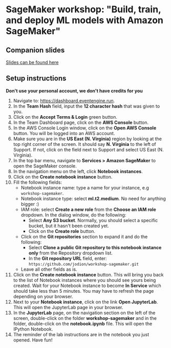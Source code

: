 # SageMaker workshop: "Build, train, and deploy ML models with Amazon SageMaker"

## Companion slides
[Slides can be found here](workshop-sagemaker.pdf)

## Setup instructions

**Don't use your personal account, we don't have credits for you**

1. Navigate to: https://dashboard.eventengine.run.
1. In the **Team Hash** field, input the **12 character hash** that was given to you.
1. Click on the **Accept Terms & Login** green button.
1. In the Team Dashboard page, click on the **AWS Console** button.
1. In the AWS Console Login window, click on the **Open AWS Console** button. You will be logged into an AWS account.
1. Make sure you are in the **US East (N. Virginia)** region by looking at the top right corner of the screen. It should say **N. Virginia** to the left of Support. If not, click on the field next to Support and select US East (N. Virginia).
1. In the top bar menu, navigate to **Services > Amazon SageMaker** to open the SageMaker console.
1. In the navigation menu on the left, click **Notebook instances**.
1. Click on the **Create notebook instance** button.
1. Fill the following fields:
   * Notebook instance name: type a name for your instance, e.g `workshop-sagemaker`.
   * Notebook instance type: select **ml.t2.medium**. No need for anything bigger :)
   * IAM role: select **Create a new role** from the **Choose an IAM role** dropdown. In the dialog window, do the following:
     * Select **Any S3 bucket**. Normally, you should select a specific bucket, but it hasn't been created yet.
     * Click on the **Create role** button.
   * Click on the **Git repositories** section to expand it and do the following:
     * Select **Clone a public Git repository to this notebook instance only** from the Repository dropdown list.
     * In the **Git repository URL** field, enter: `https://github.com/jodion/workshop-sagemaker.git`
   * Leave all other fields as is.
1. Click on the **Create notebook instance** button. This will bring you back to the list of Notebook instances where you should see yours being created. Wait for your Notebook instance to become **In Service** which should take less than 5 minutes. You may have to refresh the page depending on your browser.
1. Next to your **Notebook instance**, click on the link **Open JupyterLab**. This will open the JupyterLab page in your browser.
1. In the **JupyterLab** page, on the navigation section on the left of the screen, double-click on the folder **workshop-sagemaker** and in the folder, double-click on the **notebook.ipynb** file. This will open the IPython Notebook.
1. The reminder of the lab instructions are in the notebook you just opened. Have fun!
